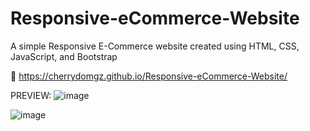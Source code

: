 # Responsive-eCommerce-Website
A simple Responsive E-Commerce website created using HTML, CSS, JavaScript, and Bootstrap

🔗 https://cherrydomgz.github.io/Responsive-eCommerce-Website/

PREVIEW:
![image](https://user-images.githubusercontent.com/105072341/167266222-b24a3e78-d813-4cc8-b234-846cefd8fd5c.png)

![image](https://user-images.githubusercontent.com/105072341/167266338-40dd7dd2-f3c2-44e6-8486-a742856cb3e4.png)


